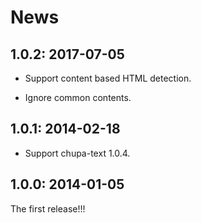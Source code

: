 # News

## 1.0.2: 2017-07-05

  * Support content based HTML detection.

  * Ignore common contents.

## 1.0.1: 2014-02-18

  * Support chupa-text 1.0.4.

## 1.0.0: 2014-01-05

The first release!!!
